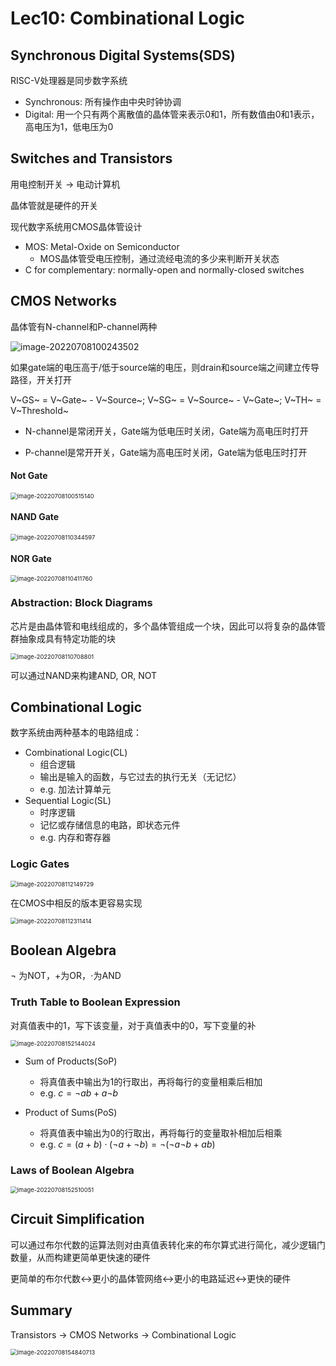 # Lec10: Combinational Logic

## Synchronous Digital Systems(SDS)

RISC-V处理器是同步数字系统

- Synchronous: 所有操作由中央时钟协调
- Digital: 用一个只有两个离散值的晶体管来表示0和1，所有数值由0和1表示，高电压为1，低电压为0

## Switches and Transistors

用电控制开关 -> 电动计算机

晶体管就是硬件的开关

现代数字系统用CMOS晶体管设计

- MOS: Metal-Oxide on Semiconductor
  - MOS晶体管受电压控制，通过流经电流的多少来判断开关状态
- C for complementary: normally-open and normally-closed switches

## CMOS Networks

晶体管有N-channel和P-channel两种

![image-20220708100243502](assets/image-20220708100243502.png)

如果gate端的电压高于/低于source端的电压，则drain和source端之间建立传导路径，开关打开

V~GS~ = V~Gate~ - V~Source~; V~SG~ = V~Source~ - V~Gate~; V~TH~ = V~Threshold~

- N-channel是常闭开关，Gate端为低电压时关闭，Gate端为高电压时打开

- P-channel是常开开关，Gate端为高电压时关闭，Gate端为低电压时打开

#### Not Gate

<img src="assets/image-20220708100515140.png" alt="image-20220708100515140" style="zoom:67%;" />

#### NAND Gate

<img src="assets/image-20220708110344597.png" alt="image-20220708110344597" style="zoom:67%;" />

#### NOR Gate

<img src="assets/image-20220708110411760.png" alt="image-20220708110411760" style="zoom:67%;" />

### Abstraction: Block Diagrams

芯片是由晶体管和电线组成的，多个晶体管组成一个块，因此可以将复杂的晶体管群抽象成具有特定功能的块

<img src="assets/image-20220708110708801.png" alt="image-20220708110708801" style="zoom:67%;" />

可以通过NAND来构建AND, OR, NOT

## Combinational Logic

数字系统由两种基本的电路组成：

- Combinational Logic(CL)
  - 组合逻辑
  - 输出是输入的函数，与它过去的执行无关（无记忆）
  - e.g. 加法计算单元
- Sequential Logic(SL)
  - 时序逻辑
  - 记忆或存储信息的电路，即状态元件
  - e.g. 内存和寄存器

### Logic Gates

<img src="assets/image-20220708112149729.png" alt="image-20220708112149729" style="zoom:67%;" />

在CMOS中相反的版本更容易实现

<img src="assets/image-20220708112311414.png" alt="image-20220708112311414" style="zoom:67%;" />

## Boolean Algebra

$\neg$ 为NOT，+为OR，$\cdot$为AND

### Truth Table to Boolean Expression

对真值表中的1，写下该变量，对于真值表中的0，写下变量的补

<img src="assets/image-20220708152144024.png" alt="image-20220708152144024" style="zoom:67%;" />

- Sum of Products(SoP)
  - 将真值表中输出为1的行取出，再将每行的变量相乘后相加
  - e.g. $c = \neg ab + a \neg b$

- Product of Sums(PoS)
  - 将真值表中输出为0的行取出，再将每行的变量取补相加后相乘
  - e.g. $c=(a+b)\cdot (\neg a+\neg b) = \neg(\neg a\neg b+ab)$

### Laws of Boolean Algebra

<img src="assets/image-20220708152510051.png" alt="image-20220708152510051" style="zoom:67%;" />

## Circuit Simplification

可以通过布尔代数的运算法则对由真值表转化来的布尔算式进行简化，减少逻辑门数量，从而构建更简单更快速的硬件

更简单的布尔代数$\leftrightarrow$更小的晶体管网络$\leftrightarrow$更小的电路延迟$\leftrightarrow$更快的硬件

## Summary

Transistors -> CMOS Networks -> Combinational Logic

<img src="assets/image-20220708154840713.png" alt="image-20220708154840713" style="zoom:67%;" />
